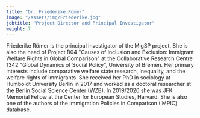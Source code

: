 ```yaml
---
title: "Dr. Friederike Römer"
image: "/assets/img/Friederike.jpg"
jobtitle: "Project Director and Principal Investigator"
weight: 7
---
```


Friederike Römer is the principal investigator of the MigSP project. She is also the head of Project B04 "Causes of Inclusion and Exclusion: Immigrant Welfare Rights in Global Comparison" at the Collaborative Research Centre 1342 "Global Dynamics of Social Policy", University of Bremen. Her primary interests include comparative welfare state research, inequality, and the welfare rights of immigrants. She received her PhD in sociology at Humboldt University Berlin in 2017 and worked as a doctoral researcher at the Berlin Social Science Center (WZB). In 2019/2020 she was JFK Memorial Fellow at the Center for European Studies, Harvard. She is also one of the authors of the Immigration Policies in Comparison (IMPIC) database. 

